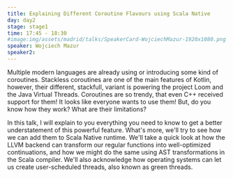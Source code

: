 ```yaml
---
title: Explaining Different Coroutine Flavours using Scala Native
day: day2
stage: stage1
time: 17:45 - 18:30
#image:img/assets/madrid/talks/SpeakerCard-WojciechMazur-1920x1080.png
speaker: Wojciech Mazur
speaker2:
---
```


Multiple modern languages are already using or introducing some kind of coroutines. Stackless coroutines are one of the main features of Kotlin, however, their different, stackfull, variant is powering the project Loom and the Java Virtual Threads. Coroutines are so trendy, that even C++ received support for them! It looks like everyone wants to use them! But, do you know how they work? What are their limitations? 

In this talk, I will explain to you everything you need to know to get a better understatement of this powerful feature. What's more, we'll try to see how we can add them to Scala Native runtime. We'll take a quick look at how the LLVM backend can transform our regular functions into well-optimized continuations, and how we might do the same using AST transformations in the Scala compiler. We'll also acknowledge how operating systems can let us create user-scheduled threads, also known as green threads.
